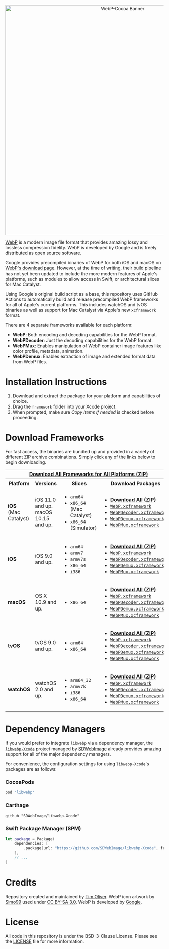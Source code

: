 <p align="center">
    <img src="https://github.com/TimOliver/WebP-Cocoa/raw/main/banner.png" width="731" alt="WebP-Cocoa Banner" />
</p>

[WebP](https://developers.google.com/speed/webp) is a modern image file format that provides amazing lossy and lossless compression fidelity. WebP is developed by Google and is freely distributed as open source software.

Google provides precompiled binaries of WebP for both iOS and macOS on [WebP's download page](https://developers.google.com/speed/webp/download). However, at the time of writing, their build pipeline has not yet been updated to include the more modern features of Apple's platforms, such as modules to allow access in Swift, or architectural slices for Mac Catalyst.

Using Google's original build script as a base, this repository uses GitHub Actions to automatically build and release precompiled WebP frameworks for all of Apple's current platforms. This includes watchOS and tvOS binaries as well as support for Mac Catalyst via Apple's new `xcframework` format.

There are 4 separate frameworks available for each platform:

* **WebP**: Both encoding and decoding capabilities for the WebP format.
* **WebPDecoder**: Just the decoding capabilities for the WebP format.
* **WebPMux**: Enables manipulation of WebP container image features like color profile, metadata, animation.
* **WebPDemux**: Enables extraction of image and extended format data from WebP files.

# Installation Instructions

1. Download and extract the package for your platform and capabilities of choice.
2. Drag the `framework` folder into your Xcode project.
3. When prompted, make sure *Copy items if needed* is checked before proceeding.

# Download Frameworks

For fast access, the binaries are bundled up and provided in a variety of different ZIP archive combinations. Simply click any of the links below to begin downloading.

<table>
    <tr>
        <td colspan="4" align="center">
            <strong><a href="https://github.com/TimOliver/WebP-Cocoa/releases/download/{tag_version}/libwebp-{tag_version}-framework.zip">Download All Frameworks for All Platforms (ZIP)</a></strong>
        </td>
    </tr>
    <tr>
        <th>Platform</th>
        <th>Versions</th>
        <th>Slices</th>
        <th>Download Packages</th>
    </tr>
    <tr>
        <td><b>iOS</b><br />(Mac Catalyst)</td>
        <td>iOS 11.0 and up.<br/>macOS 10.15 and up.</td>
        <td>
            <ul>
                <li><code>arm64</code></li>
                <li><code>x86_64</code> (Mac Catalyst)</li>
                <li><code>x86_64</code> (Simulator)</li>
            </ul>
        </td>
        <td>
            <ul>
                <li>
                    <a href="https://github.com/TimOliver/WebP-Cocoa/releases/download/{tag_version}/libwebp-{tag_version}-framework-ios-catalyst.zip">
                        <strong>Download All (ZIP)</strong>
                    </a>
                </li>
                <li>
                    <a href="https://github.com/TimOliver/WebP-Cocoa/releases/download/{tag_version}/libwebp-{tag_version}-framework-ios-catalyst-webp.zip">
                        <code>WebP.xcframework</code>
                    </a>
                </li>
                <li>
                    <a href="https://github.com/TimOliver/WebP-Cocoa/releases/download/{tag_version}/libwebp-{tag_version}-framework-ios-catalyst-webpdecoder.zip">
                        <code>WebPDecoder.xcframework</code>
                    </a>
                </li>
                <li>
                    <a href="https://github.com/TimOliver/WebP-Cocoa/releases/download/{tag_version}/libwebp-{tag_version}-framework-ios-catalyst-webpdemux.zip">
                        <code>WebPDemux.xcframework</code>
                    </a>
                </li>
                <li>
                    <a href="https://github.com/TimOliver/WebP-Cocoa/releases/download/{tag_version}/libwebp-{tag_version}-framework-ios-catalyst-webpmux.zip">
                        <code>WebPMux.xcframework</code>
                    </a>
                </li>
            </ul>
        </td>
    </tr>
    <tr>
        <td><strong>iOS</strong></td>
        <td>iOS 9.0 and up.</td>
        <td>
            <ul>
                <li><code>arm64</code></li>
                <li><code>armv7</code></li>
                <li><code>armv7s</code></li>
                <li><code>x86_64</code></li>
                <li><code>i386</code></li>
            </ul>
        </td>
        <td>
            <ul>
                <li>
                    <a href="https://github.com/TimOliver/WebP-Cocoa/releases/download/{tag_version}/libwebp-{tag_version}-framework-ios.zip">
                        <strong>Download All (ZIP)</strong>
                    </a>
                </li>
                <li>
                    <a href="https://github.com/TimOliver/WebP-Cocoa/releases/download/{tag_version}/libwebp-{tag_version}-framework-ios-webp.zip">
                        <code>WebP.xcframework</code>
                    </a>
                </li>
                <li>
                    <a href="https://github.com/TimOliver/WebP-Cocoa/releases/download/{tag_version}/libwebp-{tag_version}-framework-ios-webpdecoder.zip">
                        <code>WebPDecoder.xcframework</code>
                    </a>
                </li>
                <li>
                    <a href="https://github.com/TimOliver/WebP-Cocoa/releases/download/{tag_version}/libwebp-{tag_version}-framework-ios-webpdemux.zip">
                        <code>WebPDemux.xcframework</code>
                    </a>
                </li>
                <li>
                    <a href="https://github.com/TimOliver/WebP-Cocoa/releases/download/{tag_version}/libwebp-{tag_version}-framework-ios-webpmux.zip">
                        <code>WebPMux.xcframework</code>
                    </a>
                </li>
            </ul>
        </td>
    </tr>
    <tr>
        <td><strong>macOS</strong></td>
        <td>OS X 10.9 and up.</td>
        <td>
            <ul>
                <li><code>x86_64</code></li>
            </ul>
        </td>
        <td>
            <ul>
            <li>
                <a href="https://github.com/TimOliver/WebP-Cocoa/releases/download/{tag_version}/libwebp-{tag_version}-framework-macos.zip">
                    <strong>Download All (ZIP)</strong>
                </a>
            </li>
            <li>
                <a href="https://github.com/TimOliver/WebP-Cocoa/releases/download/{tag_version}/libwebp-{tag_version}-framework-macos-webp.zip">
                    <code>WebP.xcframework</code>
                </a>
            </li>
            <li>
                <a href="https://github.com/TimOliver/WebP-Cocoa/releases/download/{tag_version}/libwebp-{tag_version}-framework-macos-webpdecoder.zip">
                    <code>WebPDecoder.xcframework</code>
                </a>
            </li>
            <li>
                <a href="https://github.com/TimOliver/WebP-Cocoa/releases/download/{tag_version}/libwebp-{tag_version}-framework-macos-webpdemux.zip">
                    <code>WebPDemux.xcframework</code>
                </a>
            </li>
            <li>
                <a href="https://github.com/TimOliver/WebP-Cocoa/releases/download/{tag_version}/libwebp-{tag_version}-framework-macos-webpmux.zip">
                    <code>WebPMux.xcframework</code>
                </a>
            </li>
            </ul>
        </td>
    </tr>
    <tr>
        <td><strong>tvOS</strong></td>
        <td>tvOS 9.0 and up.</td>
        <td>
            <ul>
                <li><code>arm64</code></li>
                <li><code>x86_64</code></li>
            </ul>
        </td>
        <td>
            <ul>
            <li>
                <a href="https://github.com/TimOliver/WebP-Cocoa/releases/download/{tag_version}/libwebp-{tag_version}-framework-tvos.zip">
                    <strong>Download All (ZIP)</strong>
                </a>
            </li>
            <li>
                <a href="https://github.com/TimOliver/WebP-Cocoa/releases/download/{tag_version}/libwebp-{tag_version}-framework-tvos-webp.zip">
                    <code>WebP.xcframework</code>
                </a>
            </li>
            <li>
                <a href="https://github.com/TimOliver/WebP-Cocoa/releases/download/{tag_version}/libwebp-{tag_version}-framework-tvos-webpdecoder.zip">
                    <code>WebPDecoder.xcframework</code>
                </a>
            </li>
            <li>
                <a href="https://github.com/TimOliver/WebP-Cocoa/releases/download/{tag_version}/libwebp-{tag_version}-framework-tvos-webpdemux.zip">
                    <code>WebPDemux.xcframework</code>
                </a>
            </li>
            <li>
                <a href="https://github.com/TimOliver/WebP-Cocoa/releases/download/{tag_version}/libwebp-{tag_version}-framework-tvos-webpmux.zip">
                    <code>WebPMux.xcframework</code>
                </a>
            </li>
            </ul>
        </td>
    </tr>
    <tr>
        <td><strong>watchOS</strong></td>
        <td>watchOS 2.0 and up.</td>
        <td>
            <ul>
                <li><code>arm64_32</code></li>
                <li><code>armv7k</code></li>
                <li><code>i386</code></li>
                <li><code>x86_64</code></li>
            </ul>
        </td>
        <td>
            <ul>
                <li>
                    <a href="https://github.com/TimOliver/WebP-Cocoa/releases/download/{tag_version}/libwebp-{tag_version}-framework-watchos.zip">
                        <strong>Download All (ZIP)</strong>
                    </a>
                </li>
                <li>
                    <a href="https://github.com/TimOliver/WebP-Cocoa/releases/download/{tag_version}/libwebp-{tag_version}-framework-watchos-webp.zip">
                        <code>WebP.xcframework</code>
                    </a>
                </li>
                <li>
                    <a href="https://github.com/TimOliver/WebP-Cocoa/releases/download/{tag_version}/libwebp-{tag_version}-framework-watchos-webpdecoder.zip">
                        <code>WebPDecoder.xcframework</code>
                    </a>
                </li>
                <li>
                    <a href="https://github.com/TimOliver/WebP-Cocoa/releases/download/{tag_version}/libwebp-{tag_version}-framework-watchos-webpdemux.zip">
                        <code>WebPDemux.xcframework</code>
                    </a>
                </li>
                <li>
                    <a href="https://github.com/TimOliver/WebP-Cocoa/releases/download/{tag_version}/libwebp-{tag_version}-framework-watchos-webpmux.zip">
                        <code>WebPMux.xcframework</code>
                    </a>
                </li>
            </ul>
        </td>
    </tr>
</table>

# Dependency Managers

If you would prefer to integrate `libwebp` via a dependency manager, the [`libwebp-Xcode`](https://github.com/SDWebImage/libwebp-Xcode) project managed by [SDWebImage](https://github.com/SDWebImage) already provides amazing support for all of the major dependency managers.

For convenience, the configuration settings for using `libwebp-Xcode`'s packages are as follows:

### CocoaPods
```ruby
pod 'libwebp'
```

### Carthage
```
github "SDWebImage/libwebp-Xcode"
```

### Swift Package Manager (SPM)
```swift
let package = Package(
    dependencies: [
        .package(url: "https://github.com/SDWebImage/libwebp-Xcode", from: "1.1.0")
    ],
    // ...
)
```

# Credits

Repository created and maintained by [Tim Oliver](http://twitter.com/TimOliverAU). WebP icon artwork by [Simo99](https://commons.wikimedia.org/wiki/User:Simo99) used under [CC BY-SA 3.0](https://creativecommons.org/licenses/by-sa/3.0/). WebP is developed by [Google](http://about.google).

# License

All code in this repository is under the BSD-3-Clause License. Please see the [LICENSE](LICENSE) file for more information.
